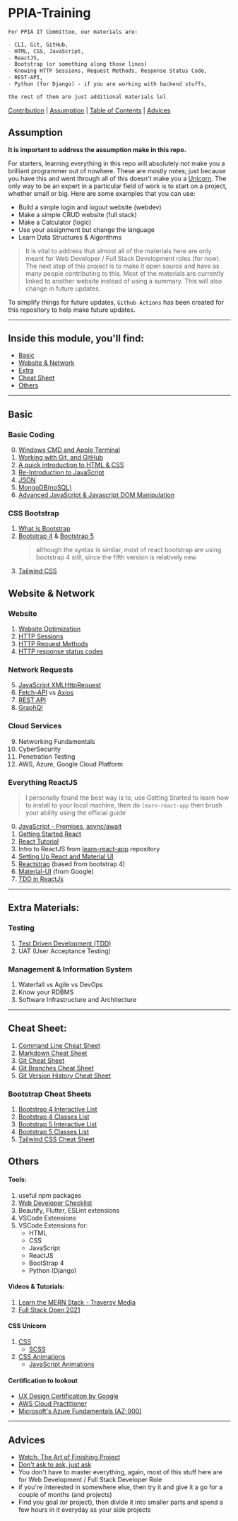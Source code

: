 # PPIA-Training

```md
For PPIA IT Committee, our materials are:

- CLI, Git, GitHub,
- HTML, CSS, JavaScript,
- ReactJS,
- Bootstrap (or something along those lines)
- Knowing HTTP Sessions, Request Methods, Response Status Code,
- REST-API,
- Python (for Django) - if you are working with backend stuffs,

the rest of them are just additional materials lol
```

[Contribution](HUMANS.txt) | [Assumption](#assume) | [Table of Contents](#toc) | [Advices](#advice)

<h2>Assumption<a name="assume"></a></h2>

<strong>It is important to address the assumption make in this repo.</strong>

For starters, learning everything in this repo will absolutely not make you a brilliant programmer out of nowhere. These are mostly notes; just because you have this and went through all of this doesn't make you a [Unicorn](https://easternpeak.com/blog/3-in-1-developer-a-jack-of-all-trades-or-a-unicorn/). The only way to be an expert in a particular field of work is to start on a project, whether small or big. Here are some examples that you can use:

- Build a simple login and logout website (webdev)
- Make a simple CRUD website (full stack)
- Make a Calculator (logic)
- Use your assignment but change the language
- Learn Data Structures & Algorithms

> It is vital to address that almost all of the materials here are only meant for Web Developer / Full Stack Development roles (for now). The next step of this project is to make it open source and have as many people contributing to this. Most of the materials are currently linked to another website instead of using a summary. This will also change in future updates.

To simplify things for future updates, `Github Actions` has been created for this repository to help make future updates.

---

<h2>Inside this module, you'll find: <a name="toc"></a></h2>

- [Basic](#basic)
- [Website & Network](#website)
- [Extra](#extra)
- [Cheat Sheet](cheat_sheet)
- [Others](#others)

---

<h2>Basic<a name="basic"></a></h2>

### Basic Coding

0. [Windows CMD and Apple Terminal](https://enexdi.sciencesconf.org/data/pages/windows_vs_mac_commands_1.pdf)
1. [Working with Git, and GitHub](git-github/README.md)
2. [A quick introduction to HTML & CSS](https://www.youtube.com/watch?v=dQw4w9WgXcQ)
3. [Re-Introduction to JavaScript](https://developer.mozilla.org/en-US/docs/Web/JavaScript/A_re-introduction_to_JavaScript)
4. [JSON](https://json-schema.org/learn/)
5. [MongoDB(noSQL)](https://www.mongodb.com/what-is-mongodb)
6. [Advanced JavaScript & Javascript DOM Manipulation](https://javascript.info/)

### CSS Bootstrap

1. [What is Bootstrap](https://careerfoundry.com/en/blog/web-development/what-is-bootstrap-a-beginners-guide/)
2. [Bootstrap 4](https://getbootstrap.com/docs/4.6/getting-started/introduction/) & [Bootstrap 5](https://getbootstrap.com/docs/5.0/getting-started/introduction/)
   > although the syntax is similar, most of react bootstrap are using bootstrap 4 still, since the fifth version is relatively new
3. [Tailwind CSS](https://tailwindcss.com/)

<h2>Website & Network<a name="website"></a></h2>

### Website

1. [Website Optimization](https://www.git-tower.com/learn/cheat-sheets/website-optimization/)
2. [HTTP Sessions](https://developer.mozilla.org/en-US/docs/Web/HTTP/Session)
3. [HTTP Request Methods](https://developer.mozilla.org/en-US/docs/Web/HTTP/Methods)
4. [HTTP response status codes](https://developer.mozilla.org/en-US/docs/Web/HTTP/Status)

### Network Requests

5. [JavaScript XMLHttpRequest](https://javascript.info/xmlhttprequest)
6. [Fetch-API](https://javascript.info/fetch-api) vs [Axios](https://www.npmjs.com/package//axios)
7. [REST API](https://www.restapitutorial.com/)
8. [GraphQl](https://www.howtographql.com/)

### Cloud Services

9. Networking Fundamentals
10. CyberSecurity
11. Penetration Testing
12. AWS, Azure, Google Cloud Platform

### Everything ReactJS

> I personally found the best way is to, use Getting Started to learn how to install to your local machine, then do `learn-react-app` then brush your ability using the official guide

0. [JavaScript - Promises, async/await](https://javascript.info/async)
1. [Getting Started React](https://reactjs.org/docs/getting-started.html)
2. [React Tutorial](https://reactjs.org/tutorial/tutorial.html)
3. Intro to ReactJS from [learn-react-app](https://github.com/tyroprogrammer/learn-react-app) repository
4. [Setting Up React and Material UI](https://cheatography.com/cashm/cheat-sheets/react-and-material-ui-project-startup/)
5. [Reactstrap](https://reactstrap.github.io/) (based from bootstrap 4)
6. [Material-UI](https://material-ui.com/) (from Google)
7. [TDD in ReactJs](https://learntdd.in/)

---

<h2>Extra Materials:<a name="extra"></a></h2>

### Testing

1. [Test Driven Development (TDD)](https://github.com/dwyl/learn-tdd)
2. UAT (User Acceptance Testing)

### Management & Information System

1. Waterfall vs Agile vs DevOps
2. Know your RDBMS
3. Software Infrastructure and Architecture

---

<h2>Cheat Sheet:<a name="cheat_sheet"></a></h2>

1. [Command Line Cheat Sheet](https://www.git-tower.com/learn/cheat-sheets/cli/)
2. [Markdown Cheat Sheet](https://paperhive.org/help/markdown)
3. [Git Cheat Sheet](https://www.git-tower.com/learn/cheat-sheets/git/)
4. [Git Branches Cheat Sheet](https://www.git-tower.com/learn/cheat-sheets/git-branches/)
5. [Git Version History Cheat Sheet](https://www.git-tower.com/learn/cheat-sheets/vcs-workflow/)

### Bootstrap Cheat Sheets

1. [Bootstrap 4 Interactive List](https://hackerthemes.com/bootstrap-cheatsheet/)
2. [Bootstrap 4 Classes List](https://bootstrapcreative.com/resources/bootstrap-4-css-classes-index/)
3. [Bootstrap 5 Interactive List](https://bootstrap-cheatsheet.themeselection.com/)
4. [Bootstrap 5 Classes List](https://bootstrapcreative.com/resources/bootstrap-5-cheat-sheet-classes-index/)
5. [Tailwind CSS Cheat Sheet](https://nerdcave.com/tailwind-cheat-sheet)

<h2>Others<a name="others"></a></h2>

#### Tools:

1. useful npm packages
2. [Web Developer Checklist](https://www.toptal.com/developers/webdevchecklist)
3. Beautify, Flutter, ESLint extensions
4. VSCode Extensions
5. VSCode Extensions for:
   - HTML
   - CSS
   - JavaScript
   - ReactJS
   - BootStrap 4
   - Python (Django)

#### Videos & Tutorials:

1. [Learn the MERN Stack - Traversy Media](https://www.youtube.com/playlist?list=PLillGF-RfqbbiTGgA77tGO426V3hRF9iE)
2. [Full Stack Open 2021](https://fullstackopen.com/en/)

#### CSS Unicorn

1. [CSS](https://web.dev/learn/css/)
   - [SCSS](https://sass-lang.com/guide)
2. [CSS Animations](https://javascript.info/css-animations)
   - [JavaScript Animations](https://javascript.info/js-animation)

#### Certification to lookout

- [UX Design Certification by Google](https://www.coursera.org/professional-certificates/google-ux-design)
- [AWS Cloud Practitioner](https://aws.amazon.com/certification/certified-cloud-practitioner/)
- [Microsoft's Azure Fundamentals (AZ-900)](https://docs.microsoft.com/en-us/learn/certifications/azure-fundamentals/?tab=tab-learning-paths#certification-exams)

---

<h2>Advices<a name="advice"></a></h2>

- [Watch: The Art of Finishing Project](https://www.youtube.com/watch?v=mmqok1dJrVs)
- [Don't ask to ask, just ask](https://dontasktoask.com/)
- You don't have to master everything, again, most of this stuff here are for Web Development / Full Stack Developer Role
- if you're interested in somewhere else, then try it and give it a go for a couple of months (and projects)
- Find you goal (or project), then divide it into smaller parts and spend a few hours in it everyday as your side projects
